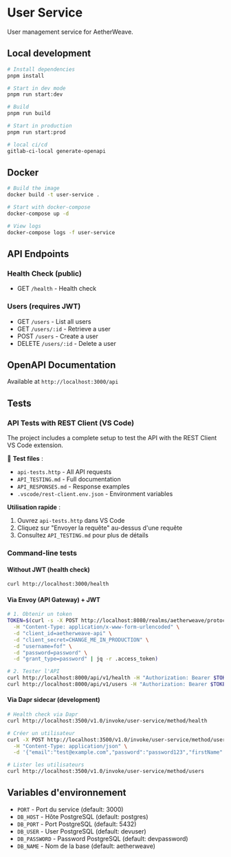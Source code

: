 # User Service

User management service for AetherWeave.

## Local development

```bash
# Install dependencies
pnpm install

# Start in dev mode
pnpm run start:dev

# Build
pnpm run build

# Start in production
pnpm run start:prod

# local ci/cd 
gitlab-ci-local generate-openapi
```

## Docker

```bash
# Build the image
docker build -t user-service .

# Start with docker-compose
docker-compose up -d

# View logs
docker-compose logs -f user-service
```

## API Endpoints

### Health Check (public)
- GET `/health` - Health check

### Users (requires JWT)
- GET `/users` - List all users
- GET `/users/:id` - Retrieve a user
- POST `/users` - Create a user
- DELETE `/users/:id` - Delete a user

## OpenAPI Documentation

Available at `http://localhost:3000/api`

## Tests

### API Tests with REST Client (VS Code)

The project includes a complete setup to test the API with the REST Client VS Code extension.

📁 **Test files** :
- `api-tests.http` - All API requests
- `API_TESTING.md` - Full documentation
- `API_RESPONSES.md` - Response examples
- `.vscode/rest-client.env.json` - Environment variables

**Utilisation rapide** :
1. Ouvrez `api-tests.http` dans VS Code
2. Cliquez sur "Envoyer la requête" au-dessus d'une requête
3. Consultez `API_TESTING.md` pour plus de détails

### Command-line tests

#### Without JWT (health check)
```bash
curl http://localhost:3000/health
```

#### Via Envoy (API Gateway) + JWT
```bash
# 1. Obtenir un token
TOKEN=$(curl -s -X POST http://localhost:8080/realms/aetherweave/protocol/openid-connect/token \
  -H "Content-Type: application/x-www-form-urlencoded" \
  -d "client_id=aetherweave-api" \
  -d "client_secret=CHANGE_ME_IN_PRODUCTION" \
  -d "username=fof" \
  -d "password=password" \
  -d "grant_type=password" | jq -r .access_token)

# 2. Tester l'API
curl http://localhost:8000/api/v1/health -H "Authorization: Bearer $TOKEN"
curl http://localhost:8000/api/v1/users -H "Authorization: Bearer $TOKEN"
```

#### Via Dapr sidecar (development)
```bash
# Health check via Dapr
curl http://localhost:3500/v1.0/invoke/user-service/method/health

# Créer un utilisateur
curl -X POST http://localhost:3500/v1.0/invoke/user-service/method/users \
  -H "Content-Type: application/json" \
  -d '{"email":"test@example.com","password":"password123","firstName":"Test","lastName":"User"}'

# Lister les utilisateurs
curl http://localhost:3500/v1.0/invoke/user-service/method/users
```

## Variables d'environnement

- `PORT` - Port du service (default: 3000)
- `DB_HOST` - Hôte PostgreSQL (default: postgres)
- `DB_PORT` - Port PostgreSQL (default: 5432)
- `DB_USER` - User PostgreSQL (default: devuser)
- `DB_PASSWORD` - Password PostgreSQL (default: devpassword)
- `DB_NAME` - Nom de la base (default: aetherweave)
